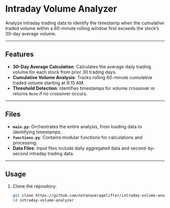 # Intraday Volume Analyzer

Analyze intraday trading data to identify the timestamp when the cumulative traded volume within a 60-minute rolling window first exceeds the stock’s 30-day average volume.

---

## Features
- **30-Day Average Calculation**: Calculates the average daily trading volume for each stock from prior 30 trading days.
- **Cumulative Volume Analysis**: Tracks rolling 60-minute cumulative traded volume starting at 9:15 AM.
- **Threshold Detection**: Identifies timestamps for volume crossover or returns `None` if no crossover occurs.

---

## Files
- **`main.py`**: Orchestrates the entire analysis, from loading data to identifying timestamps.
- **`functions.py`**: Contains modular functions for calculations and processing.
- **Data Files**: Input files include daily aggregated data and second-by-second intraday trading data.

---

## Usage
1. Clone the repository:
   ```bash
   git clone https://github.com/notanaveragelifter/intraday-volume-analyzer.git
   cd intraday-volume-analyzer
